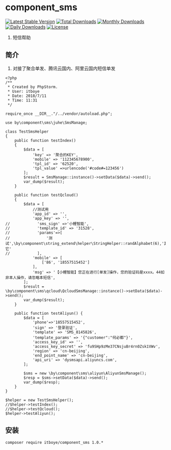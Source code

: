 # component_sms



[![Latest Stable Version](https://poser.pugx.org/itboye/component_sms/v/stable)](https://packagist.org/packages/itboye/component_sms)
[![Total Downloads](https://poser.pugx.org/itboye/component_sms/downloads)](https://packagist.org/packages/itboye/component_sms)
[![Monthly Downloads](https://poser.pugx.org/itboye/component_sms/d/monthly)](https://packagist.org/packages/itboye/component_sms)
[![Daily Downloads](https://poser.pugx.org/itboye/component_sms/d/daily)](https://packagist.org/packages/itboye/component_sms)
[![License](https://poser.pugx.org/itboye/component_sms/license)](https://packagist.org/packages/itboye/component_sms)

1. 短信帮助

## 简介
1. 对接了聚合单发、腾讯云国内、阿里云国内短信单发
````
<?php
/**
 * Created by PhpStorm.
 * User: itboye
 * Date: 2018/7/11
 * Time: 11:31
 */

require_once __DIR__."/../vendor/autoload.php";

use by\component\sms\juhe\SmsManage;

class TestSmsHelper
{
    public function testIndex()
    {
        $data = [
            'key' => '聚合的KEY',
            'mobile' => '112345678900',
            'tpl_id' => '62520',
            'tpl_value' =>urlencode('#code#=123456')
        ];
        $result = SmsManage::instance()->setData($data)->send();
        var_dump($result);
    }

    public function testQcloud()
    {
        $data = [
            //测试用
            'app_id' => '',
            'app_key' => '',
//            'sms_sign' =>'小鲤智能',
//            'template_id' => '31528',
//            'params'=>[
//                '测试',\by\component\string_extend\helper\StringHelper::randAlphabet(6),'其它'
//            ],
            'mobile' => [
                ['86', '18557515452']
            ],
            'msg' => '【小鲤智能】您正在进行[单发]操作，您的验证码是xxxx。44如非本人操作，请忽略本短信',
        ];
        $result = \by\component\sms\qcloud\QcloudSmsManage::instance()->setData($data)->send();
        var_dump($result);
    }

    public function testAliyun() {
        $data = [
            'phone'=>'18557515452',
            'sign' => '登录验证',
            'template' => 'SMS_8145826',
            'template_params' => '{"customer":"何必都"}',
            'access_key_id' => '',
            'access_key_secret' => 'fu9SHp9zMe37CNsjuBr4rn0Zsk1VWv',
            'region' => 'cn-beijing',
            'end_point_name' => 'cn-beijing',
            'api_uri' => 'dysmsapi.aliyuncs.com',
        ];

        $sms = new \by\component\sms\aliyun\AliyunSmsManage();
        $resp = $sms->setData($data)->send();
        var_dump($resp);
    }
}

$helper = new TestSmsHelper();
//$helper->testIndex();
//$helper->testQcloud();
$helper->testAliyun();
````

## 安装

```
composer require itboye/component_sms 1.0.*
```